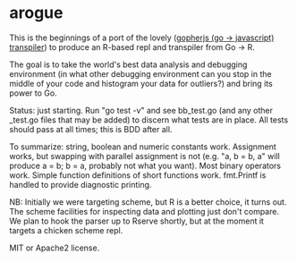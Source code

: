 arogue
=======
This is the beginnings of a port of the lovely ([gopherjs (go -> javascript) transpiler](https://github.com/neelance/gopherjs)) to produce an R-based repl and transpiler from Go -> R.

The goal is to take the world's best data analysis and debugging environment (in what other debugging environment can you stop in the middle of your code and histogram your data for outliers?) and bring its power to Go. 

Status: just starting. Run "go test -v" and see bb_test.go (and any other _test.go files that may be added) 
to discern what tests are in place. All tests should pass at all times; this is BDD after all. 

To summarize: string, boolean and numeric constants work. Assignment works, but swapping with parallel assignment is not (e.g. "a, b = b, a" will produce a = b; b = a, probably not what you want). Most binary operators work. Simple function definitions of short functions work. fmt.Printf is handled to provide diagnostic printing. 

NB: Initially we were targeting scheme, but R is a better choice, it turns out. The scheme facilities for inspecting data and plotting just don't compare. We plan to hook the parser up to Rserve shortly, but at the moment it targets a chicken scheme repl.

MIT or Apache2 license.

